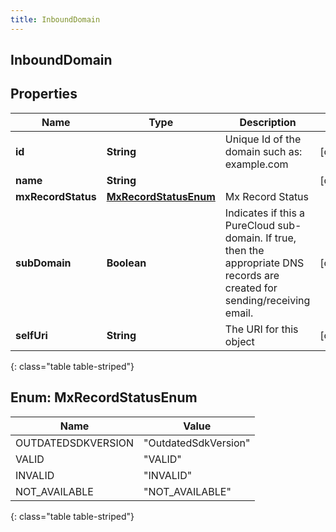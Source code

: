 ```yaml
---
title: InboundDomain
---
```

## InboundDomain


## Properties

| Name | Type | Description | Notes |
| ------------ | ------------- | ------------- | ------------- |
| **id** | **String** | Unique Id of the domain such as: example.com |  [optional] |
| **name** | **String** |  |  [optional] |
| **mxRecordStatus** | [**MxRecordStatusEnum**](#MxRecordStatusEnum) | Mx Record Status |  |
| **subDomain** | **Boolean** | Indicates if this a PureCloud sub-domain.  If true, then the appropriate DNS records are created for sending/receiving email. |  [optional] |
| **selfUri** | **String** | The URI for this object |  [optional] |
{: class="table table-striped"}


<a name="MxRecordStatusEnum"></a>

## Enum: MxRecordStatusEnum

| Name | Value |
| ---- | ----- |
| OUTDATEDSDKVERSION | &quot;OutdatedSdkVersion&quot; |
| VALID | &quot;VALID&quot; |
| INVALID | &quot;INVALID&quot; |
| NOT_AVAILABLE | &quot;NOT_AVAILABLE&quot; |
{: class="table table-striped"}



